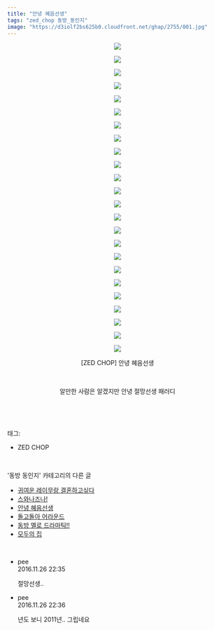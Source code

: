 ```yaml
---
title: "안녕 혜음선생"
tags: "zed_chop 동방_동인지"
image: "https://d3iolf2bs625b0.cloudfront.net/ghap/2755/001.jpg"
---
```

<div class="article">
<p style="text-align: center; clear: none; float: none;"><img src="{{ site.imgserver3 }}/ghap/2755/001.jpg"/></p>
<p style="text-align: center; clear: none; float: none;"><img src="{{ site.imgserver3 }}/ghap/2755/002.jpg"/></p>
<p style="text-align: center; clear: none; float: none;"><img src="{{ site.imgserver3 }}/ghap/2755/003.jpg"/></p>
<p style="text-align: center; clear: none; float: none;"><img src="{{ site.imgserver3 }}/ghap/2755/004.jpg"/></p>
<p style="text-align: center; clear: none; float: none;"><img src="{{ site.imgserver3 }}/ghap/2755/005.jpg"/></p>
<p style="text-align: center; clear: none; float: none;"><img src="{{ site.imgserver3 }}/ghap/2755/006.jpg"/></p>
<p style="text-align: center; clear: none; float: none;"><img src="{{ site.imgserver3 }}/ghap/2755/007.jpg"/></p>
<p style="text-align: center; clear: none; float: none;"><img src="{{ site.imgserver3 }}/ghap/2755/008.jpg"/></p>
<p style="text-align: center; clear: none; float: none;"><img src="{{ site.imgserver3 }}/ghap/2755/009.jpg"/></p>
<p style="text-align: center; clear: none; float: none;"><img src="{{ site.imgserver3 }}/ghap/2755/010.jpg"/></p>
<p style="text-align: center; clear: none; float: none;"><img src="{{ site.imgserver3 }}/ghap/2755/011.jpg"/></p>
<p style="text-align: center; clear: none; float: none;"><img src="{{ site.imgserver3 }}/ghap/2755/012.jpg"/></p>
<p style="text-align: center; clear: none; float: none;"><img src="{{ site.imgserver3 }}/ghap/2755/013.jpg"/></p>
<p style="text-align: center; clear: none; float: none;"><img src="{{ site.imgserver3 }}/ghap/2755/014.jpg"/></p>
<p style="text-align: center; clear: none; float: none;"><img src="{{ site.imgserver3 }}/ghap/2755/015.jpg"/></p>
<p style="text-align: center; clear: none; float: none;"><img src="{{ site.imgserver3 }}/ghap/2755/016.jpg"/></p>
<p style="text-align: center; clear: none; float: none;"><img src="{{ site.imgserver3 }}/ghap/2755/017.jpg"/></p>
<p style="text-align: center; clear: none; float: none;"><img src="{{ site.imgserver3 }}/ghap/2755/018.jpg"/></p>
<p style="text-align: center; clear: none; float: none;"><img src="{{ site.imgserver3 }}/ghap/2755/019.jpg"/></p>
<p style="text-align: center; clear: none; float: none;"><img src="{{ site.imgserver3 }}/ghap/2755/020.jpg"/></p>
<p style="text-align: center; clear: none; float: none;"><img src="{{ site.imgserver3 }}/ghap/2755/021.jpg"/></p>
<p style="text-align: center; clear: none; float: none;"><img src="{{ site.imgserver3 }}/ghap/2755/022.jpg"/></p>
<p style="text-align: center; clear: none; float: none;"><img src="{{ site.imgserver3 }}/ghap/2755/023.jpg"/></p>
<p style="text-align: center; clear: none; float: none;"><img src="{{ site.imgserver3 }}/ghap/2755/024.jpg"/></p>
<p style="text-align: center; clear: none; float: none;">[ZED CHOP] 안녕 혜음선생</p>
<p style="text-align: center; clear: none; float: none;"><br/></p>
<p style="text-align: center; clear: none; float: none;">알만한 사람은 알겠지만 안녕 절망선생 패러디</p>
<p><br/></p>
</div><br/>
<div class="tagTrail">
<p>태그: </p>
<ul>
<li>ZED CHOP</li>
</ul>
</div><br/>
<div class="another">
<p>'동방 동인지' 카테고리의 다른 글</p>
<ul>
<li><a href="/ghap_2758">귀여운 레이무랑 결혼하고싶다</a></li>
<li><a href="/ghap_2757">스와나즈나!</a></li>
<li><a href="/ghap_2755">안녕 혜음선생</a></li>
<li><a href="/ghap_2754">돌고돌아 어라운드</a></li>
<li><a href="/ghap_2753">동방 멜로 드라마틱!!</a></li>
<li><a href="/ghap_2752">모두의 집</a></li>
</ul>
</div><br/>
<div class="cb_module cb_fluid">
<div class="cb_wrt cb_profile">
<div class="comment">
<ul>
<li class="cb_thumb_off" id="comment14857653">
<div class="cb_comment_area">
<div class="cb_info_area">
<div class="cb_section">
<span class="cb_nick_name">pee</span>
</div>
<div class="cb_section">
<span class="cb_date">2016.11.26 22:35 </span>
</div>
</div>
<div class="cb_dsc_comment">
<p class="cb_dsc">
											절망선생..
										</p>
</div>
</div></li>
<li class="cb_thumb_off" id="comment14857654">
<div class="cb_comment_area">
<div class="cb_info_area">
<div class="cb_section">
<span class="cb_nick_name">pee</span>
</div>
<div class="cb_section">
<span class="cb_date">2016.11.26 22:36 </span>
</div>
</div>
<div class="cb_dsc_comment">
<p class="cb_dsc">
											년도 보니 2011년.. 그립네요
										</p>
</div>
</div></li>
</ul>
</div>
</div><!-- commentList close -->
</div><br/>

